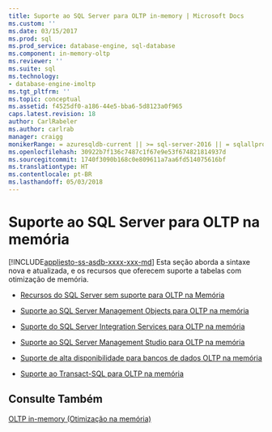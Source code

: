 ```yaml
---
title: Suporte ao SQL Server para OLTP in-memory | Microsoft Docs
ms.custom: ''
ms.date: 03/15/2017
ms.prod: sql
ms.prod_service: database-engine, sql-database
ms.component: in-memory-oltp
ms.reviewer: ''
ms.suite: sql
ms.technology:
- database-engine-imoltp
ms.tgt_pltfrm: ''
ms.topic: conceptual
ms.assetid: f4525df0-a186-44e5-bba6-5d8123a0f965
caps.latest.revision: 18
author: CarlRabeler
ms.author: carlrab
manager: craigg
monikerRange: = azuresqldb-current || >= sql-server-2016 || = sqlallproducts-allversions
ms.openlocfilehash: 30922b7f136c7487c1f67e9e53f674821814937d
ms.sourcegitcommit: 1740f3090b168c0e809611a7aa6fd514075616bf
ms.translationtype: HT
ms.contentlocale: pt-BR
ms.lasthandoff: 05/03/2018
---
```

# <a name="sql-server-support-for-in-memory-oltp"></a>Suporte ao SQL Server para OLTP na memória
[!INCLUDE[appliesto-ss-asdb-xxxx-xxx-md](../../includes/appliesto-ss-asdb-xxxx-xxx-md.md)]
  Esta seção aborda a sintaxe nova e atualizada, e os recursos que oferecem suporte a tabelas com otimização de memória.  
  
-   [Recursos do SQL Server sem suporte para OLTP na Memória](../../relational-databases/in-memory-oltp/unsupported-sql-server-features-for-in-memory-oltp.md)  
  
-   [Suporte ao SQL Server Management Objects para OLTP na memória](../../relational-databases/in-memory-oltp/sql-server-management-objects-support-for-in-memory-oltp.md)  
  
-   [Suporte do SQL Server Integration Services para OLTP na memória](../../relational-databases/in-memory-oltp/sql-server-integration-services-support-for-in-memory-oltp.md)  
  
-   [Suporte ao SQL Server Management Studio para OLTP na memória](../../relational-databases/in-memory-oltp/sql-server-management-studio-support-for-in-memory-oltp.md)  
  
-   [Suporte de alta disponibilidade para bancos de dados OLTP na memória](../../relational-databases/in-memory-oltp/high-availability-support-for-in-memory-oltp-databases.md)  
  
-   [Suporte ao Transact-SQL para OLTP na memória](../../relational-databases/in-memory-oltp/transact-sql-support-for-in-memory-oltp.md)  
  
## <a name="see-also"></a>Consulte Também  
 [OLTP in-memory &#40;Otimização na memória&#41;](../../relational-databases/in-memory-oltp/in-memory-oltp-in-memory-optimization.md)  
  
  

